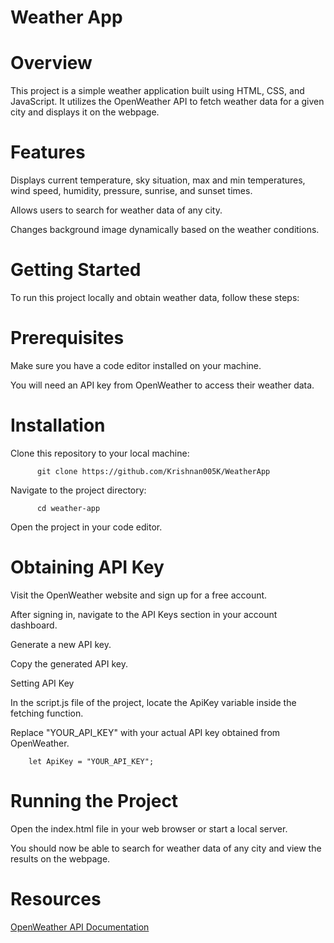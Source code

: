 # Weather App 

# Overview

This project is a simple weather application built using HTML, CSS, and JavaScript. It utilizes the OpenWeather API to fetch weather data for a given city and displays it on the webpage.


# Features

Displays current temperature, sky situation, max and min temperatures, wind speed, humidity, pressure, sunrise, and sunset times.

Allows users to search for weather data of any city.

Changes background image dynamically based on the weather conditions.


# Getting Started

To run this project locally and obtain weather data, follow these steps:

# Prerequisites

Make sure you have a code editor installed on your machine.

You will need an API key from OpenWeather to access their weather data.


# Installation

Clone this repository to your local machine:

          git clone https://github.com/Krishnan005K/WeatherApp

Navigate to the project directory:

          cd weather-app
          
Open the project in your code editor.


# Obtaining API Key

Visit the OpenWeather website and sign up for a free account.

After signing in, navigate to the API Keys section in your account dashboard.

Generate a new API key.

Copy the generated API key.

Setting API Key

In the script.js file of the project, locate the ApiKey variable inside the fetching function.

Replace "YOUR_API_KEY" with your actual API key obtained from OpenWeather.

        let ApiKey = "YOUR_API_KEY";

# Running the Project
Open the index.html file in your web browser or start a local server.

You should now be able to search for weather data of any city and view the results on the webpage.

# Resources
[OpenWeather API Documentation](https://openweathermap.org/api)
